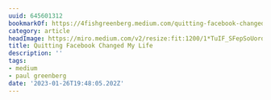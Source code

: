 ```yaml
---
uuid: 645601312
bookmarkOf: https://4fishgreenberg.medium.com/quitting-facebook-changed-my-life-1419d7827f72
category: article
headImage: https://miro.medium.com/v2/resize:fit:1200/1*TuIF_SFepSoUordfLaYkEg.png
title: Quitting Facebook Changed My Life
description: ''
tags:
- medium
- paul greenberg
date: '2023-01-26T19:48:05.202Z'
---
```




